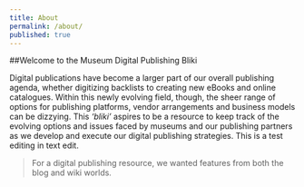 ```yaml
---
title: About
permalink: /about/
published: true
---
```


##Welcome to the Museum Digital Publishing Bliki

Digital publications have become a larger part of our overall publishing agenda, whether digitizing backlists to creating new eBooks and online catalogues. Within this newly evolving field, though, the sheer range of options for publishing platforms, vendor arrangements and business models can be dizzying. This _‘bliki’_ aspires to be a resource to keep track of the evolving options and issues faced by museums and our publishing partners as we develop and execute our digital publishing strategies. This is a test editing in text edit. 

>For a digital publishing resource, we wanted features from both the blog and wiki worlds.
